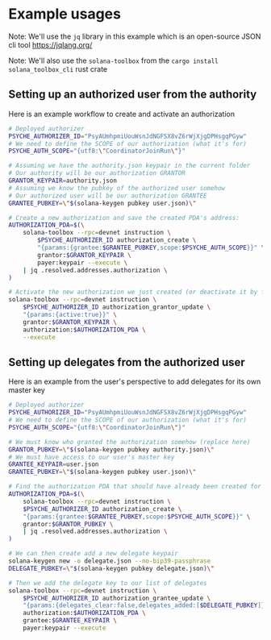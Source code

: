 # Example usages

Note: We'll use the `jq` library in this example which is an open-source JSON cli tool <https://jqlang.org/>

Note: We'll also use the `solana-toolbox` from the `cargo install solana_toolbox_cli` rust crate

## Setting up an authorized user from the authority

Here is an example workflow to create and activate an authorization

```sh
# Deployed authorizer
PSYCHE_AUTHORIZER_ID="PsyAUmhpmiUouWsnJdNGFSX8vZ6rWjXjgDPHsgqPGyw"
# We need to define the SCOPE of our authorization (what it's for)
PSYCHE_AUTH_SCOPE="{utf8:\"CoordinatorJoinRun\"}"

# Assuming we have the authority.json keypair in the current folder
# Our authority will be our authorization GRANTOR
GRANTOR_KEYPAIR=authority.json
# Assuming we know the pubkey of the authorized user somehow
# Our authorized user will be our authorization GRANTEE
GRANTEE_PUBKEY=\"$(solana-keygen pubkey user.json)\"

# Create a new authorization and save the created PDA's address:
AUTHORIZATION_PDA=$(\
    solana-toolbox --rpc=devnet instruction \
        $PSYCHE_AUTHORIZER_ID authorization_create \
        "{params:{grantee:$GRANTEE_PUBKEY,scope:$PSYCHE_AUTH_SCOPE}}" \
        grantor:$GRANTOR_KEYPAIR \
        payer:keypair --execute \
    | jq .resolved.addresses.authorization \
)

# Activate the new authorization we just created (or deactivate it by flipping the flag to false)
solana-toolbox --rpc=devnet instruction \
    $PSYCHE_AUTHORIZER_ID authorization_grantor_update \
    "{params:{active:true}}" \
    grantor:$GRANTOR_KEYPAIR \
    authorization:$AUTHORIZATION_PDA \
    --execute
```

## Setting up delegates from the authorized user

Here is an example from the user's perspective to add delegates for its own master key

```sh
# Deployed authorizer
PSYCHE_AUTHORIZER_ID="PsyAUmhpmiUouWsnJdNGFSX8vZ6rWjXjgDPHsgqPGyw"
# We need to define the SCOPE of our authorization (what it's for)
PSYCHE_AUTH_SCOPE="{utf8:\"CoordinatorJoinRun\"}"

# We must know who granted the authorization somehow (replace here)
GRANTOR_PUBKEY=\"$(solana-keygen pubkey authority.json)\"
# We must have access to our user's master key
GRANTEE_KEYPAIR=user.json
GRANTEE_PUBKEY=\"$(solana-keygen pubkey user.json)\"

# Find the authorization PDA that should have already been created for us
AUTHORIZATION_PDA=$(\
    solana-toolbox --rpc=devnet instruction \
    $PSYCHE_AUTHORIZER_ID authorization_create \
    "{params:{grantee:$GRANTEE_PUBKEY,scope:$PSYCHE_AUTH_SCOPE}}" \
    grantor:$GRANTOR_PUBKEY \
    | jq .resolved.addresses.authorization \
)

# We can then create add a new delegate keypair
solana-keygen new -o delegate.json --no-bip39-passphrase
DELEGATE_PUBKEY=\"$(solana-keygen pubkey delegate.json)\"

# Then we add the delegate key to our list of delegates
solana-toolbox --rpc=devnet instruction \
    $PSYCHE_AUTHORIZER_ID authorization_grantee_update \
    "{params:{delegates_clear:false,delegates_added:[$DELEGATE_PUBKEY]}}" \
    authorization:$AUTHORIZATION_PDA \
    grantee:$GRANTEE_KEYPAIR \
    payer:keypair --execute
```
